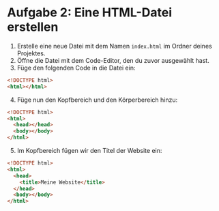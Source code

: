 # Aufgabe 2: Eine HTML-Datei erstellen

1. Erstelle eine neue Datei mit dem Namen `index.html` im Ordner deines Projektes.
2. Öffne die Datei mit dem Code-Editor, den du zuvor ausgewählt hast.
3. Füge den folgenden Code in die Datei ein:

```html
<!DOCTYPE html>
<html></html>
```

4. Füge nun den Kopfbereich und den Körperbereich hinzu:

```html
<!DOCTYPE html>
<html>
  <head></head>
  <body></body>
</html>
```

5. Im Kopfbereich fügen wir den Titel der Website ein:

```html
<!DOCTYPE html>
<html>
  <head>
    <title>Meine Website</title>
  </head>
  <body></body>
</html>
```
